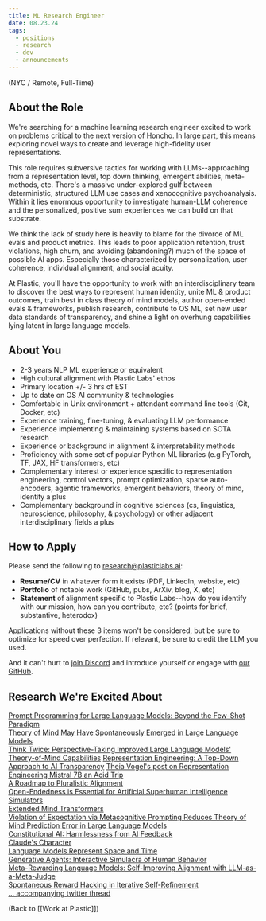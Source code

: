 ```yaml
---
title: ML Research Engineer
date: 08.23.24
tags:
  - positions
  - research
  - dev
  - announcements
---
```

(NYC / Remote, Full-Time)

## About the Role
We're searching for a machine learning research engineer excited to work on problems critical to the next version of [Honcho](https://honcho.dev). In large part, this means exploring novel ways to create and leverage high-fidelity user representations.

This role requires subversive tactics for working with LLMs--approaching from a representation level, top down thinking, emergent abilities, meta-methods, etc. There's a massive under-explored gulf between deterministic, structured LLM use cases and xenocognitive psychoanalysis. Within it lies enormous opportunity to investigate human-LLM coherence and the personalized, positive sum experiences we can build on that substrate. 

We think the lack of study here is heavily to blame for the divorce of ML evals and product metrics. This leads to poor application retention, trust violations, high churn, and avoiding (abandoning?) much of the space of possible AI apps. Especially those characterized by personalization, user coherence, individual alignment, and social acuity.

At Plastic, you'll have the opportunity to work with an interdisciplinary team to discover the best ways to represent human identity, unite ML & product outcomes, train best in class theory of mind models, author open-ended evals & frameworks, publish research, contribute to OS ML, set new user data standards of transparency, and shine a light on overhung capabilities lying latent in large language models.

## About You
- 2-3 years NLP ML experience or equivalent
- High cultural alignment with Plastic Labs' ethos
- Primary location +/- 3 hrs of EST
- Up to date on OS AI community & technologies 
- Comfortable in Unix environment + attendant command line tools (Git, Docker, etc)
- Experience training, fine-tuning, & evaluating LLM performance 
- Experience implementing & maintaining systems based on SOTA research
- Experience or background in alignment & interpretability methods
- Proficiency with some set of popular Python ML libraries (e.g PyTorch, TF, JAX, HF transformers, etc)
- Complementary interest or experience specific to representation engineering, control vectors, prompt optimization, sparse auto-encoders, agentic frameworks, emergent behaviors, theory of mind, identity a plus
- Complementary background in cognitive sciences (cs, linguistics, neuroscience, philosophy, & psychology) or other adjacent interdisciplinary fields a plus

## How to Apply
Please send the following to research@plasticlabs.ai:
- **Resume/CV** in whatever form it exists (PDF, LinkedIn, website, etc)
- **Portfolio** of notable work (GitHub, pubs, ArXiv, blog, X, etc)
- **Statement** of alignment specific to Plastic Labs--how do you identify with our mission, how can you contribute, etc? (points for brief, substantive, heterodox)

Applications without these 3 items won't be considered, but be sure to optimize for speed over perfection. If relevant, be sure to credit the LLM you used.

And it can't hurt to [join Discord](https://discord.gg/plasticlabs) and introduce yourself or engage with [our GitHub](https://github.com/plastic-labs).

## Research We're Excited About
[Prompt Programming for Large Language Models: Beyond the Few-Shot Paradigm](https://arxiv.org/pdf/2102.07350)  
[Theory of Mind May Have Spontaneously Emerged in Large Language Models](https://arxiv.org/pdf/2302.02083v3)  
[Think Twice: Perspective-Taking Improved Large Language Models' Theory-of-Mind Capabilities](https://arxiv.org/pdf/2311.10227)
[Representation Engineering: A Top-Down Approach to AI Transparency](https://arxiv.org/abs/2310.01405)
[Theia Vogel's post on Representation Engineering Mistral 7B an Acid Trip](https://vgel.me/posts/representation-engineering/)  
[A Roadmap to Pluralistic Alignment](https://arxiv.org/abs/2402.05070)  
[Open-Endedness is Essential for Artificial Superhuman Intelligence](https://arxiv.org/pdf/2406.04268)  
[Simulators](https://generative.ink/posts/simulators/)  
[Extended Mind Transformers](https://arxiv.org/pdf/2406.02332)  
[Violation of Expectation via Metacognitive Prompting Reduces Theory of Mind Prediction Error in Large Language Models](https://arxiv.org/abs/2310.06983)  
[Constitutional AI: Harmlessness from AI Feedback](https://arxiv.org/pdf/2212.08073)  
[Claude's Character](https://www.anthropic.com/research/claude-character)  
[Language Models Represent Space and Time](https://arxiv.org/pdf/2310.02207)  
[Generative Agents: Interactive Simulacra of Human Behavior](https://arxiv.org/abs/2304.03442)  
[Meta-Rewarding Language Models: Self-Improving Alignment with LLM-as-a-Meta-Judge](https://arxiv.org/abs/2407.19594)  
[Spontaneous Reward Hacking in Iterative Self-Refinement](https://arxiv.org/abs/2407.04549)  
[... accompanying twitter thread](https://x.com/JanePan_/status/1813208688343052639)  


(Back to [[Work at Plastic]])